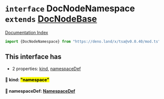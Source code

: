 # `interface` DocNodeNamespace `extends` [DocNodeBase](../private.interface.DocNodeBase/README.md)

[Documentation Index](../README.md)

```ts
import {DocNodeNamespace} from "https://deno.land/x/tsa@v0.0.40/mod.ts"
```

## This interface has

- 2 properties:
[kind](#-kind-namespace),
[namespaceDef](#-namespacedef-namespacedef)


#### 📄 kind: <mark>"namespace"</mark>



#### 📄 namespaceDef: [NamespaceDef](../interface.NamespaceDef/README.md)



